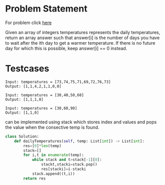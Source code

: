 # Problem Statement
For problem click [here](https://leetcode.com/problems/daily-temperatures/)

Given an array of integers temperatures represents the daily temperatures, return an array answer such that answer[i] is the number of days you have to wait after the ith day to get a warmer temperature. If there is no future day for which this is possible, keep answer[i] == 0 instead.
 
# Testcases
```
Input: temperatures = [73,74,75,71,69,72,76,73]
Output: [1,1,4,2,1,1,0,0]
```
```
Input: temperatures = [30,40,50,60]
Output: [1,1,1,0]
```
```
Input: temperatures = [30,60,90]
Output: [1,1,0]
```

can be implemented using stack which stores index and values and pops the value when the consective temp is found.

```python
class Solution:
    def dailyTemperatures(self, temp: List[int]) -> List[int]:
        res=[0]*len(temp)
        stack=[]
        for i,t in enumerate(temp):
            while stack and t>stack[-1][0]:
                stackt,stacki=stack.pop()
                res[stacki]=i-stacki
            stack.append((t,i))
        return res
```

